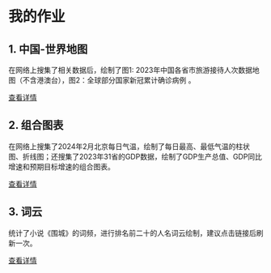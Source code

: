 # 我的作业  
  
## 1. 中国-世界地图  
  
在网络上搜集了相关数据后，绘制了图1: 2023年中国各省市旅游接待人次数据地图（不含港澳台），图2：全球部分国家新冠累计确诊病例 。  
  
[查看详情](https://rockchifeet.github.io/%E4%B8%AD%E5%9B%BD-%E4%B8%96%E7%95%8C.html)  
  
## 2. 组合图表 
  
在网络上搜集了2024年2月北京每日气温，绘制了每日最高、最低气温的柱状图、折线图；还搜集了2023年31省的GDP数据，绘制了GDP生产总值、GDP同比增速和预期目标增速的组合图表。  
  
[查看详情](file:///C:/Users/PC/Desktop/%E5%A4%A7%E4%B8%89%E4%B8%8B/%E7%BC%96%E7%A8%8B/%E4%BD%9C%E4%B8%9A1/%E7%BB%84%E5%90%88%E5%9B%BE%E8%A1%A8.html](https://rockchifeet.github.io/%E7%BB%84%E5%90%88%E5%9B%BE%E8%A1%A8.html))  
  
## 3. 词云  
  
统计了小说《围城》的词频，进行排名前二十的人名词云绘制，建议点击链接后刷新一次。
  
[查看详情](https://rockchifeet.github.io/%E8%AF%8D%E4%BA%91.html)
